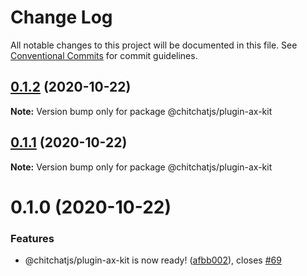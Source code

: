 # Change Log

All notable changes to this project will be documented in this file.
See [Conventional Commits](https://conventionalcommits.org) for commit guidelines.

## [0.1.2](https://github.com/chitchatjs/chitchatjs/compare/@chitchatjs/plugin-ax-kit@0.1.1...@chitchatjs/plugin-ax-kit@0.1.2) (2020-10-22)

**Note:** Version bump only for package @chitchatjs/plugin-ax-kit





## [0.1.1](https://github.com/chitchatjs/chitchatjs/compare/@chitchatjs/plugin-ax-kit@0.1.0...@chitchatjs/plugin-ax-kit@0.1.1) (2020-10-22)

**Note:** Version bump only for package @chitchatjs/plugin-ax-kit





# 0.1.0 (2020-10-22)


### Features

* @chitchatjs/plugin-ax-kit is now ready! ([afbb002](https://github.com/chitchatjs/chitchatjs/commit/afbb0026a02549f65885a128ae82a8211404bd54)), closes [#69](https://github.com/chitchatjs/chitchatjs/issues/69)
